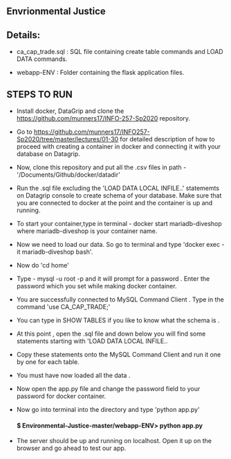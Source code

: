## Envrionmental Justice

## Details:

* ca_cap_trade.sql : SQL file containing create table commands and LOAD DATA commands.

* webapp-ENV : Folder containing the flask application files.

## STEPS TO RUN

* Install docker, DataGrip and clone the https://github.com/munners17/INFO-257-Sp2020 repository.

* Go to https://github.com/munners17/INFO257-Sp2020/tree/master/lectures/01-30 for detailed description of how to proceed
with creating a container in docker and connecting it with your database on Datagrip.

* Now, clone this repository and put all the .csv files in path - '/Documents/Github/docker/datadir'

* Run the .sql file  excluding the 'LOAD DATA LOCAL INFILE..' statememts on Datagrip console to create schema of your database. Make sure that you are connected to docker at the point and the container is up and running. 

* To start your container,type in terminal - docker start mariadb-diveshop where mariadb-diveshop is your container name.

* Now we need to load our data. So go to terminal and type 'docker exec -it mariadb-diveshop bash'.

* Now do 'cd home'
  
* Type -  mysql -u root -p and it will prompt for a password . Enter the password which you set while making docker container.
  
* You are successfully connected to MySQL Command Client . Type in the command 'use CA_CAP_TRADE;'

* You can type in SHOW TABLES if you like to know what the schema is .

* At this point , open the .sql file and down below you will find some statements starting with 'LOAD DATA LOCAL INFILE..

* Copy these statements onto the MySQL Command Client and run it one by one for each table.

* You must have now loaded all the data .

* Now open the app.py file and change the password field to your password for docker container.

* Now go into terminal into the directory and type 'python app.py'

  #### $ Environmental-Justice-master/webapp-ENV> python app.py

* The server should be up and running on localhost. Open it up on the browser and go ahead to test our app.
